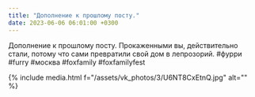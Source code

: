 ```yaml
---
title: "Дополнение к прошлому посту."
date: 2023-06-06 06:01:00 +0300
---
```


Дополнение к прошлому посту.
Прокаженными вы, действительно стали, потому что сами превратили свой дом в лепрозорий.
#фурри #furry #москва #foxfamily #foxfamilyfest

{% include media.html f="/assets/vk_photos/3/U6NT8CxEtnQ.jpg" alt="" %}

